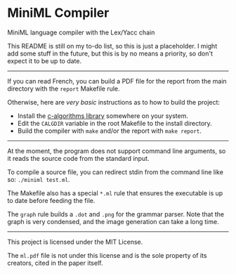 # MiniML Compiler
MiniML language compiler with the Lex/Yacc chain

This README is still on my to-do list, so this is just a placeholder.
I might add some stuff in the future, but this is by no means a priority, so don't expect it to be up to date.

---

If you can read French, you can build a PDF file for the report from the main directory with the `report` Makefile rule.

Otherwise, here are *very basic* instructions as to how to build the project:

* Install the [c-algorithms library](https://github.com/fragglet/c-algorithms) somewhere on your system.
* Edit the `CALGDIR` variable in the root Makefile to the install directory.
* Build the compiler with `make` and/or the report with `make report`.

---

At the moment, the program does not support command line arguments, so it reads the source code from the standard input.

To compile a source file, you can redirect stdin from the command line like so: `./miniml test.ml`.

The Makefile also has a special `*.ml` rule that ensures the executable is up to date before feeding the file.

The `graph` rule builds a `.dot` and `.png` for the grammar parser.
Note that the graph is very condensed, and the image generation can take a long time.

---

This project is licensed under the MIT License.

The `ml.pdf` file is not under this license and is the sole property of its creators, cited in the paper itself.
